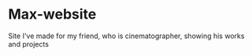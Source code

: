 # Max-website
Site I've made for my friend, who is cinematographer, showing his works and projects 

